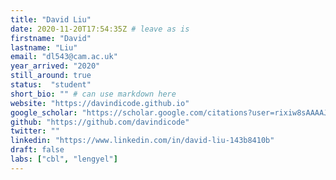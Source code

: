 ```yaml
---
title: "David Liu"
date: 2020-11-20T17:54:35Z # leave as is
firstname: "David"
lastname: "Liu"
email: "dl543@cam.ac.uk"
year_arrived: "2020"
still_around: true
status:  "student"
short_bio: "" # can use markdown here
website: "https://davindicode.github.io"
google_scholar: "https://scholar.google.com/citations?user=rixiw8sAAAAJ&hl=en"
github: "https://github.com/davindicode"
twitter: ""
linkedin: "https://www.linkedin.com/in/david-liu-143b8410b"
draft: false
labs: ["cbl", "lengyel"]
---
```


<!-- Here you might want to place some Markdown content. -->
